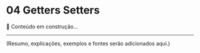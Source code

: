 # 04 Getters Setters

📌 Conteúdo em construção...

---

(Resumo, explicações, exemplos e fontes serão adicionados aqui.)